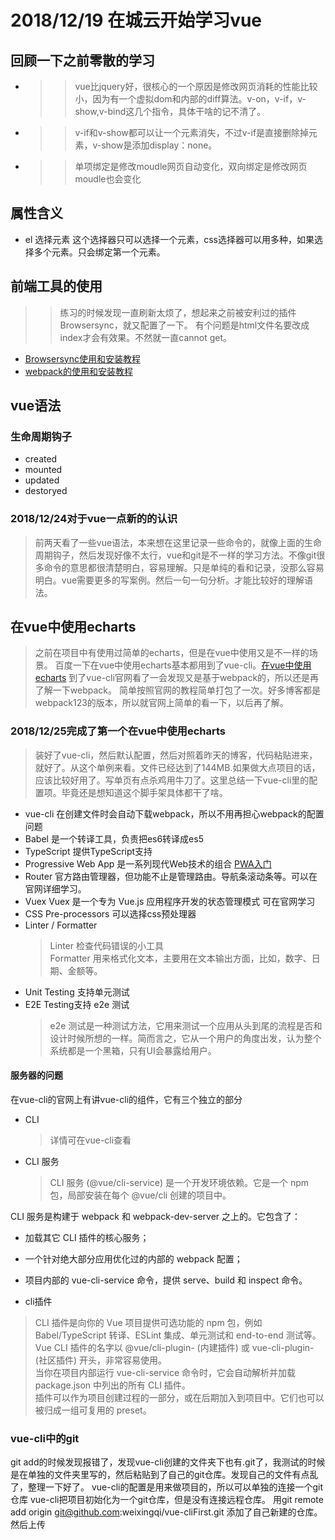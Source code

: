 # 2018/12/19 在城云开始学习vue

## 回顾一下之前零散的学习

* >>vue比jquery好，很核心的一个原因是修改网页消耗的性能比较小，因为有一个虚拟dom和内部的diff算法。v-on，v-if，v-show,v-bind这几个指令，具体干啥的记不清了。
* >>v-if和v-show都可以让一个元素消失，不过v-if是直接删除掉元素，v-show是添加display：none。
* >>单项绑定是修改moudle网页自动变化，双向绑定是修改网页moudle也会变化
  
## 属性含义

* el 选择元素  这个选择器只可以选择一个元素，css选择器可以用多种，如果选择多个元素。只会绑定第一个元素。
  
## 前端工具的使用

>> 练习的时候发现一直刷新太烦了，想起来之前被安利过的插件Browsersync，就又配置了一下。  有个问题是html文件名要改成index才会有效果。不然就一直cannot get。

* [Browsersync使用和安装教程](https://www.cnblogs.com/yesyes/p/6156102.html)
* [webpack的使用和安装教程](https://www.jianshu.com/p/42e11515c10f)
  
## vue语法

### 生命周期钩子

* created
* mounted
* updated
* destoryed

### 2018/12/24对于vue一点新的的认识

> 前两天看了一些vue语法，本来想在这里记录一些命令的，就像上面的生命周期钩子，然后发现好像不太行，vue和git是不一样的学习方法。不像git很多命令的意思都很清楚明白，容易理解。只是单纯的看和记录，没那么容易明白。vue需要更多的写案例。然后一句一句分析。才能比较好的理解语法。

## 在vue中使用echarts

>之前在项目中有使用过简单的echarts，但是在vue中使用又是不一样的场景。
百度一下在vue中使用echarts基本都用到了vue-cli。[在vue中使用echarts](https://blog.csdn.net/mr_wuch/article/details/70225364)
到了vue-cli官网看了一会发现又是基于webpack的，所以还是再了解一下webpack。
简单按照官网的教程简单打包了一次。好多博客都是webpack123的版本，所以就官网上简单的看一下，以后再了解。

### 2018/12/25完成了第一个在vue中使用echarts

>装好了vue-cli，然后默认配置，然后对照着昨天的博客，代码粘贴进来，就好了。从这个单例来看。文件已经达到了144MB.如果做大点项目的话，应该比较好用了。写单页有点杀鸡用牛刀了。这里总结一下vue-cli里的配置项。毕竟还是想知道这个脚手架具体都干了啥。

* vue-cli 在创建文件时会自动下载webpack，所以不用再担心webpack的配置问题
* Babel  是一个转译工具，负责把es6转译成es5
* TypeScript 提供TypeScript支持
* Progressive Web App  是一系列现代Web技术的组合 [PWA入门](https://blog.csdn.net/lecepin/article/details/64906620)
* Router 官方路由管理器，但功能不止是管理路由。导航条滚动条等。可以在官网详细学习。
* Vuex  Vuex 是一个专为 Vue.js 应用程序开发的状态管理模式  可在官网学习
* CSS Pre-processors 可以选择css预处理器
* Linter / Formatter  
  >Linter   检查代码错误的小工具  
  >Formatter   用来格式化文本，主要用在文本输出方面，比如，数字、日期、金额等。
* Unit Testing  支持单元测试
* E2E Testing支持 e2e 测试  
  >e2e 测试是一种测试方法，它用来测试一个应用从头到尾的流程是否和设计时候所想的一样。简而言之，它从一个用户的角度出发，认为整个系统都是一个黑箱，只有UI会暴露给用户。

#### 服务器的问题

在vue-cli的官网上有讲vue-cli的组件，它有三个独立的部分

* CLI
  >详情可在vue-cli查看
* CLI 服务
  >CLI 服务 (@vue/cli-service) 是一个开发环境依赖。它是一个 npm 包，局部安装在每个 @vue/cli 创建的项目中。  

CLI 服务是构建于 webpack 和 webpack-dev-server 之上的。它包含了：

* 加载其它 CLI 插件的核心服务；
* 一个针对绝大部分应用优化过的内部的 webpack 配置；
* 项目内部的 vue-cli-service 命令，提供 serve、build 和 inspect 命令。
  
* cli插件
 >CLI 插件是向你的 Vue 项目提供可选功能的 npm 包，例如 Babel/TypeScript 转译、ESLint 集成、单元测试和 end-to-end 测试等。Vue CLI 插件的名字以 @vue/cli-plugin- (内建插件) 或 vue-cli-plugin- (社区插件) 开头，非常容易使用。  
 > 当你在项目内部运行 vue-cli-service 命令时，它会自动解析并加载 package.json 中列出的所有 CLI 插件。  
 >插件可以作为项目创建过程的一部分，或在后期加入到项目中。它们也可以被归成一组可复用的 preset。

### vue-cli中的git

git add的时候发现报错了，发现vue-cli创建的文件夹下也有.git了，我测试的时候是在单独的文件夹里写的，然后粘贴到了自己的git仓库。发现自己的文件有点乱了，整理一下好了。
vue-cli的配置是用来做项目的，所以可以单独的连接一个git仓库
vue-cli把项目初始化为一个git仓库，但是没有连接远程仓库。
用git remote add origin git@github.com:weixingqi/vue-cliFirst.git
添加了自己新建的仓库。然后上传
